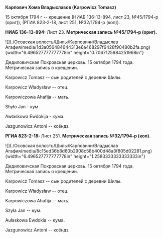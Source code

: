 **Карпович Хома Владыславов (Karpowicz Tomasz)**

15 октября 1794 г -- крещение (НИАБ 136-13-894, лист 23, №45/1794-р
(ориг)), (РГИА 823-2-18, лист 251, №32/1794-р (коп)).

**НИАБ 136-13-894:** Лист 23. **Метрическая запись №45/1794-р (ориг).**

![](./Осовская волость/Шилы/Карповичи/Владыслав Агафия/media/1d3a056484644313e6a468297f6428f90480b2fa.png){width="6.496527777777778in"
height="0.7067125984251968in"}

Дедиловичская Покровская церковь. 15 октября 1794 года. Метрическая
запись о крещении.

Karpowicz Tomasz -- сын родителей с деревни Шилы.

Karpowicz Władysław -- отец.

Karpowiczowa Ahafija -- мать.

Shyło Jan - кум.

Awłaskowa Ewdokija - кума.

Jazgunowicz Antoni -- ксёндз.

**РГИА 823-2-18:** Лист 251. **Метрическая запись №32/1794-р (коп).**

![](./Осовская волость/Шилы/Карповичи/Владыслав Агафия/media/8c15ed36b8d60b2908c58b400d48a3f805d02281.png){width="6.496527777777778in"
height="1.2583333333333333in"}

Дедиловичская Покровская церковь. 15 октября 1794 года. Метрическая
запись о крещении.

Karpowicz Tomasz -- сын родителей с деревни Шилы.

Karpowicz Władysław -- отец.

Karpowiczowa Ahafija -- мать.

Szyła Jan -- кум.

Aułaskowa Ewdokia -- кума.

Jazgunowicz Antoni -- ксёндз.
